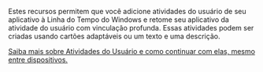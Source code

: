 ﻿Estes recursos permitem que você adicione atividades do usuário de seu aplicativo à Linha do Tempo do Windows e retome seu aplicativo da atividade do usuário com vinculação profunda. Essas atividades podem ser criadas usando cartões adaptáveis ou um texto e uma descrição.

[Saiba mais sobre Atividades do Usuário e como continuar com elas, mesmo entre dispositivos.](https://docs.microsoft.com/windows/uwp/launch-resume/useractivities)
